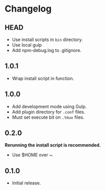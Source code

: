 # Changelog

## HEAD

- Use install scripts in `bin` directory.
- Use local gulp
- Add npm-debug.log to .gitignore.

## 1.0.1

- Wrap install script in function.

## 1.0.0

- Add development mode using Gulp.
- Add plugin directory for `.conf` files.
- Must set execute bit on `.tmux` files.

## 0.2.0

**Rerunning the install script is recommended.**

- Use $HOME over ~.

## 0.1.0

- Initial release.
